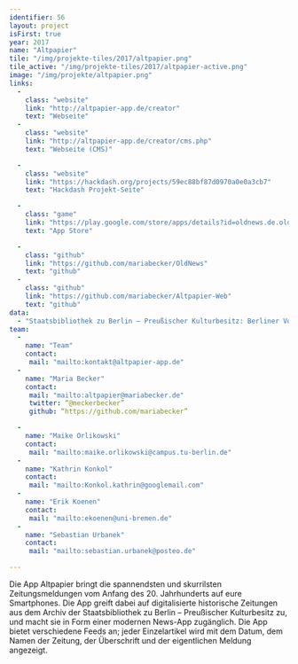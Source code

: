 ```yaml
---
identifier: 56
layout: project
isFirst: true
year: 2017
name: "Altpapier"
tile: "/img/projekte-tiles/2017/altpapier.png"
tile_active: "/img/projekte-tiles/2017/altpapier-active.png"
image: "/img/projekte/altpapier.png"
links:
  - 
    class: "website"
    link: "http://altpapier-app.de/creator"
    text: "Webseite"
  - 
    class: "website"
    link: "http://altpapier-app.de/creator/cms.php"
    text: "Webseite (CMS)"

  - 
    class: "website"
    link: "https://hackdash.org/projects/59ec88bf87d0970a0e0a3cb7"
    text: "Hackdash Projekt-Seite"

  - 
    class: "game"
    link: "https://play.google.com/store/apps/details?id=oldnews.de.oldnews"
    text: "App Store"

  -
    class: "github"
    link: "https://github.com/mariabecker/OldNews"
    text: "github"
  -
    class: "github"
    link: "https://github.com/mariabecker/Altpapier-Web"
    text: "github"
data:
  - "Staatsbibliothek zu Berlin – Preußischer Kulturbesitz: Berliner Volks-Zeitung (BVZ)"
team:
  -
    name: "Team"
    contact:
     mail: "mailto:kontakt@altpapier-app.de"
  -
    name: "Maria Becker"
    contact:
     mail: "mailto:altpapier@mariabecker.de"
     twitter: “@meckerbecker”
     github: “https://github.com/mariabecker”

  -
    name: "Maike Orlikowski"
    contact:
     mail: "mailto:maike.orlikowski@campus.tu-berlin.de"
  -
    name: "Kathrin Konkol"
    contact:
     mail: "mailto:Konkol.kathrin@googlemail.com"
  -
    name: "Erik Koenen"
    contact:
     mail: "mailto:ekoenen@uni-bremen.de"
  -
    name: "Sebastian Urbanek"
    contact:
     mail: "mailto:sebastian.urbanek@posteo.de"

---
```

Die App Altpapier bringt die spannendsten und skurrilsten Zeitungsmeldungen vom Anfang des 20. Jahrhunderts auf eure Smartphones. Die App greift dabei auf digitalisierte historische Zeitungen aus dem Archiv der Staatsbibliothek zu Berlin – Preußischer Kulturbesitz zu, und macht sie in Form einer modernen News-App zugänglich. Die App bietet verschiedene Feeds an; jeder Einzelartikel wird mit dem Datum, dem Namen der Zeitung, der Überschrift und der eigentlichen Meldung angezeigt. 

